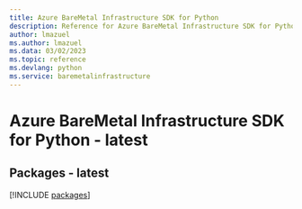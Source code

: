 ```yaml
---
title: Azure BareMetal Infrastructure SDK for Python
description: Reference for Azure BareMetal Infrastructure SDK for Python
author: lmazuel
ms.author: lmazuel
ms.data: 03/02/2023
ms.topic: reference
ms.devlang: python
ms.service: baremetalinfrastructure
---
```

# Azure BareMetal Infrastructure SDK for Python - latest
## Packages - latest
[!INCLUDE [packages](baremetal-infrastructure-index.md)]